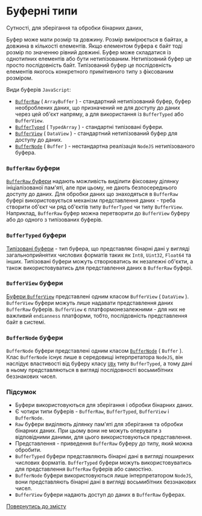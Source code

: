 # Буферні типи

Сутності, для зберігання та обробки бінарних даних,

Буфер може мати розмір та довжину. Розмір вимірюється в байтах, а довжина в кількості елементів. Якщо елементом буфера є байт тоді розмір по значенню рівний довжині. Буфер може складатися із однотипних елементів або бути нетипізованим. Нетипізовний буфер це просто послідовність байт. Типізований буфер це послідовність елементів якогось конкретного примітивного типу з фіксованим розміром.

Види буферів `JavaScript`:

- [`BufferRaw`]( './BufferRaw.md' ) ( `ArrayBuffer` ) - стандартний нетипізований буфер, буфер необроблених даних, що призначений не для доступу до даних через цей об'єкт напряму, а для використання із `BufferTyped` або `BufferView`.
- [`BufferTyped`]( './BufferTyped.md' ) ( `TypedArray` ) - стандартні типізовані буфери.
- [`BufferView`]( './BufferView.md' ) ( `DataView` ) - стандартний нетипізований буфер для доступу до даних.
- [`BufferNode`]( './BufferNode.md' ) ( `Buffer` ) - нестандартна реалізація `NodeJS` нетипізованого буфера.

### `BufferRaw` буфери

[`BufferRaw` буфери](https://developer.mozilla.org/en-US/docs/Web/JavaScript/Reference/Global_Objects/ArrayBuffer) надають можливість виділити фіксовану ділянку ініціалізованої пам'яті, але при цьому, не дають безпосереднього доступу до даних. Для обробки даних що знаходяться в `BufferRaw` буфері використовується механізм представлення даних - треба створити об'єкт чи ряд об'єктів типу `BufferTyped` чи типу `BufferView`. Наприклад, `BufferRaw` буфер можна перетворити до `BufferView` буферу або до одного з типізованих буферів.

### `BufferTyped` буфери

[Типізовані буфери](https://developer.mozilla.org/en-US/docs/Web/JavaScript/Reference/Global_Objects/TypedArray) - тип буфера, що представляє бінарні дані у вигляді загальноприйнятих числових форматів таких як  `Int8`, `Uint32`, `Float64` та інших. Типізовані буфери можуть створюватись як незалежні об'єкти, а також використовуватись для представлення даних в `BufferRaw` буфері.

### `BufferView` буфери

[Буфери `BufferView`](https://developer.mozilla.org/en-US/docs/Web/JavaScript/Reference/Global_Objects/DataView) представлені одним класом `BufferView` ( `DataView` ). `BufferView` буфери можуть лише надавати представлення даних `BufferRaw` буферів. `BufferView` є платформонезалежними - для них не важливий `endianness` платформи, тобто, послідовність представлення байт в системі.

### `BufferNode` буфери

`BufferNode` буфери представлені одним класом [`BufferNode`](https://nodejs.org/dist/latest-v12.x/docs/api/buffer.html) ( `Buffer` ). Клас `BufferNode` існує лише в середовищі інтерпретатора `NodeJS`, він наслідує властивості від буферу класу [`U8x`](https://developer.mozilla.org/en-US/docs/Web/JavaScript/Reference/Global_Objects/Uint8Array) типу `BufferTyped`, а тому дані в ньому представляються в вигляді послідовності восьмибітних беззнакових чисел.

### Підсумок

- Буфери використовуються для зберігання і обробки бінарних даних.
- Є чотири типи буферів - `BufferRaw`, `BufferTyped`, `BufferView` i `BufferNode`.
- `Raw` буфери виділяють ділянку пам'яті для зберігання та обробки бінарних даних. При цьому вони не можуть оперувати з відповідними даними, для цього використовуються представлення.
- Представлення - приведення `BufferRaw` буферу до типу, який можна обробити.
- `BufferTyped` буфери представляють бінарні дані в вигляді поширених числових форматів. `BufferTyped` буфери можуть використовуватись для представлення `BufferRaw` буферів або самостіно.
- `BufferNode` буфери використовуються лише інтерпретатором `NodeJS`, вони представляють бінарні дані в вигляді восьмибітних беззнакових чисел.
- `BufferView` буфери надають доступ до даних в `BufferRaw` буферах.

[Повернутись до змісту](../README.md#Концепції)

